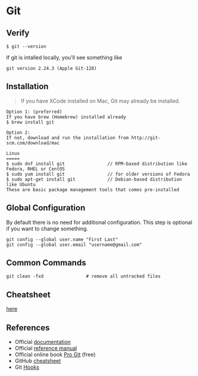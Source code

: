 # Git

## Verify
```
$ git --version
```
If git is intalled locally, you'll see something like 
```
git version 2.24.3 (Apple Git-128)
```

## Installation

> If you have XCode installed on Mac, Git may already be installed.

```
Option 1: (preferred)
If you have brew (Homebrew) installed already
$ brew install git

Option 2:
If not, download and run the installation from http://git-scm.com/download/mac

Linux
=====
$ sudo dnf install git                // RPM-based distribution like Fedora, RHEL or CentOS
$ sudo yum install git                // for older versions of Fedora
$ sudo apt-get install git            // Debian-based distribution like Ubuntu
These are basic package management tools that comes pre-installed
```

## Global Configuration

By default there is no need for additional configuration. This step is optional if you want to change something.
```
git config --global user.name "First Last"
git config --global user.email "username@gmail.com"
```

## Common Commands

```
git clean -fxd                # remove all untracked files
```

## Cheatsheet

[here](./cheatsheet.md)

## References

- Official [documentation](https://git-scm.com/doc)
- Official [reference manual](https://git-scm.com/docs)
- Official online book [Pro Git](https://git-scm.com/book) (free)
- GitHub [cheatsheet](https://training.github.com/downloads/github-git-cheat-sheet/)
- Git [Hooks](https://git-scm.com/docs/githooks)
